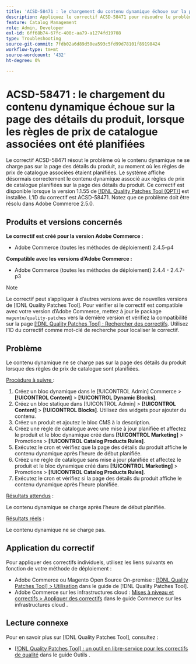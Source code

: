 ```yaml
---
title: 'ACSD-58471 : le chargement du contenu dynamique échoue sur la page des détails du produit, lorsque les règles de prix de catalogue associées ont été planifiées'
description: Appliquez le correctif ACSD-58471 pour résoudre le problème d’Adobe Commerce en raison duquel le contenu dynamique ne se charge pas sur la page des détails du produit, au moment où les règles de prix de catalogue associées étaient planifiées.
feature: Catalog Management
role: Admin, Developer
exl-id: 6ff68b74-67fc-400c-aa79-a1274fd19708
type: Troubleshooting
source-git-commit: 7fdb02a6d89d50ea593c5fd99d78101f89198424
workflow-type: tm+mt
source-wordcount: '432'
ht-degree: 0%

---
```


# ACSD-58471 : le chargement du contenu dynamique échoue sur la page des détails du produit, lorsque les règles de prix de catalogue associées ont été planifiées

Le correctif ACSD-58471 résout le problème où le contenu dynamique ne se charge pas sur la page des détails du produit, au moment où les règles de prix de catalogue associées étaient planifiées. Le système affiche désormais correctement le contenu dynamique associé aux règles de prix de catalogue planifiées sur la page des détails du produit. Ce correctif est disponible lorsque la version 1.1.55 de [[!DNL Quality Patches Tool (QPT)]](/help/tools/quality-patches-tool/quality-patches-tool-to-self-serve-quality-patches.md) est installée. L’ID du correctif est ACSD-58471. Notez que ce problème doit être résolu dans Adobe Commerce 2.5.0.

## Produits et versions concernés

**Le correctif est créé pour la version Adobe Commerce :**
* Adobe Commerce (toutes les méthodes de déploiement) 2.4.5-p4

**Compatible avec les versions d’Adobe Commerce :**
* Adobe Commerce (toutes les méthodes de déploiement) 2.4.4 - 2.4.7-p3

>[!NOTE]
>
>Le correctif peut s’appliquer à d’autres versions avec de nouvelles versions de [!DNL Quality Patches Tool]. Pour vérifier si le correctif est compatible avec votre version d’Adobe Commerce, mettez à jour le package `magento/quality-patches` vers la dernière version et vérifiez la compatibilité sur la page [[!DNL Quality Patches Tool] : Rechercher des correctifs](https://experienceleague.adobe.com/tools/commerce-quality-patches/index.html?lang=fr). Utilisez l’ID du correctif comme mot-clé de recherche pour localiser le correctif.

## Problème

Le contenu dynamique ne se charge pas sur la page des détails du produit lorsque des règles de prix de catalogue sont planifiées.

<u>Procédure à suivre </u> :

1. Créez un bloc dynamique dans le [!UICONTROL Admin] Commerce > **[!UICONTROL Content]** > **[!UICONTROL Dynamic Blocks]**.
1. Créez un bloc statique dans [!UICONTROL Admin] > **[!UICONTROL Content]** > **[!UICONTROL Blocks]**. Utilisez des widgets pour ajouter du contenu.
1. Créez un produit et ajoutez le bloc CMS à la description.
1. Créez une règle de catalogue avec une mise à jour planifiée et affectez le produit et le bloc dynamique créé dans **[!UICONTROL Marketing]** > Promotions > **[!UICONTROL Catalog Products Rules]**.
1. Exécutez le cron et vérifiez que la page des détails du produit affiche le contenu dynamique après l’heure de début planifiée.
1. Créez une règle de catalogue sans mise à jour planifiée et affectez le produit et le bloc dynamique créé dans **[!UICONTROL Marketing]** > Promotions > **[!UICONTROL Catalog Products Rules]**.
1. Exécutez le cron et vérifiez si la page des détails du produit affiche le contenu dynamique après l’heure planifiée.


<u>Résultats attendus</u> :

Le contenu dynamique se charge après l’heure de début planifiée.

<u>Résultats réels</u> :

Le contenu dynamique ne se charge pas.

## Application du correctif

Pour appliquer des correctifs individuels, utilisez les liens suivants en fonction de votre méthode de déploiement :

* Adobe Commerce ou Magento Open Source On-premise : [[!DNL Quality Patches Tool] > Utilisation](/help/tools/quality-patches-tool/usage.md) dans le guide de [!DNL Quality Patches Tool].
* Adobe Commerce sur les infrastructures cloud : [Mises à niveau et correctifs > Appliquer des correctifs](https://experienceleague.adobe.com/docs/commerce-cloud-service/user-guide/develop/upgrade/apply-patches.html?lang=fr) dans le guide Commerce sur les infrastructures cloud .


## Lecture connexe

Pour en savoir plus sur [!DNL Quality Patches Tool], consultez :

* [[!DNL Quality Patches Tool] : un outil en libre-service pour les correctifs de qualité](/help/tools/quality-patches-tool/quality-patches-tool-to-self-serve-quality-patches.md) dans le guide Outils .
